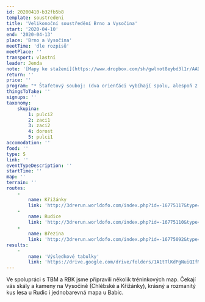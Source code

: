 ```yaml
---
id: 20200410-b32fb5b8
template: soustredeni
title: 'Velikonoční soustředění Brno a Vysočina'
start: '2020-04-10'
end: '2020-04-13'
place: 'Brno a Vysočina'
meetTime: 'dle rozpisů'
meetPlace: ''
transport: vlastní
leader: Jenda
note: '[Mapy ke stažení](https://www.dropbox.com/sh/gwlnot8eybd3l1r/AADDqQadkoN97dT8ZyFQpfjka?dl=0)'
return: ''
price: ''
program: "* Štafetový souboj: (dva orienťáci vybíhají spolu, alespoň 2 metry od sebe, a závodí až do cíle na farstované trati. Nemáte-li parťáka, nevadí, je to orienťák jako každý jiný), Rudice, [parkoviště]( https://en.mapy.cz/s/jafademadu)\r\n* O-intervaly: běžím interval tak rychle, jak mě mapa pustí, pak si 2' vydýchám, případně se posunu na další start a jdu znovu, pro DH12: **vyber si**: modré kontroly jsou kratší, ale obtížnější, zelené lehčí, ale vzdálenější, DH10 COB okolo skal,  [Křižánky](https://en.mapy.cz/s/bejonejero)\r\n* COB - middle: (mapa z MČR na krátké, spousta kamenů) Chlébské, [parkování nejlépe na bodě 3 s rozklusem a výklusem.](https://mapy.cz/s/donodedude)\r\n* vrstevnicovka: na mapě pouze hnědé čáry, trať a SJ spojnice (teď ukaž, jak umíš s buzolou a tvary!), [Březina](https://en.mapy.cz/s/gelefoluvo)\r\n\r\nNezapomeňte prosím vyplnit [startovky (časy příjezdů)](https://docs.google.com/spreadsheets/d/1lEfdJnwcKfFhcR82f5Jb37p0ea7OzeM47F-_frBHrFs/edit)\r\nNa kontrolách budou fábory, pro mladší by měly obsahovat i kód kotroly (na štafetkách pro všechny)"
thingsToTake: ''
signups: ''
taxonomy:
    skupina:
        1: pulci2
        2: zaci1
        3: zaci2
        4: dorost
        5: pulci1
accomodation: ''
food: ''
type: S
link: ''
eventTypeDescription: ''
startTime: ''
map: ''
terrain: ''
routes:
    -
        name: Křižánky
        link: 'http://3drerun.worldofo.com/index.php?id=-16775117&type=info'
    -
        name: Rudice
        link: 'http://3drerun.worldofo.com/index.php?id=-16775110&type=info'
    -
        name: Březina
        link: 'http://3drerun.worldofo.com/index.php?id=-16775092&type=info'
results:
    -
        name: 'Výsledkové tabulky'
        link: 'https://drive.google.com/drive/folders/1A1tTlKdPgNuiQIfMoIaZSNFFSgJ4-qu7 '
---
```


Ve spolupráci s TBM a RBK jsme připravili několik tréninkových map. Čekají vás skály a kameny na Vysočině (Chlébské a Křižánky), krásný a rozmanitý kus lesa u Rudic i jednobarevná mapa u Babic.